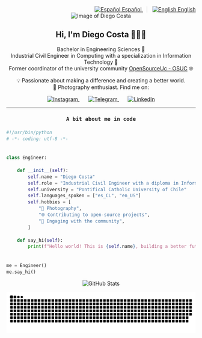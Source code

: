 <div align="right">
  <a href="README.md">
    <img src="https://upload.wikimedia.org/wikipedia/commons/thumb/8/89/Bandera_de_Espa%C3%B1a.svg/1200px-Bandera_de_Espa%C3%B1a.svg.png" alt="Español" height="14px">
    Español
  </a>
  <span style="margin: 0 8px; color: #ccc;">|</span>
  <a href="README.en.md">
    <img src="https://upload.wikimedia.org/wikipedia/commons/a/a4/Flag_of_the_United_States.svg" alt="English" height="14px">
    English
  </a>
</div>

<div align="center">
  <img src="https://raw.githubusercontent.com/diegocostares/diegocostares/files/photo.gif" height="200px" width="230px" alt="Image of Diego Costa">
  <h2>Hi, I'm Diego Costa 👨🏻‍💻</h2>
  <p>
    Bachelor in Engineering Sciences 🤖<br>
    Industrial Civil Engineer in Computing with a specialization in Information Technology 🧠<br>
    Former coordinator of the university community <a href="https://github.com/open-source-uc">OpenSourceUc - OSUC</a> 🌐<br>
  </p>
  <p>
    💡 Passionate about making a difference and creating a better world.<br>
    📸 Photography enthusiast. Find me on:
  </p>
</div>

<p align="center">
  <a href="https://instagram.com/diegocosta_no" target="blank">
    <img align="center" src="https://img.shields.io/badge/Instagram-%23E4405F.svg?&style=for-the-badge&logo=instagram&logoColor=white" alt="Instagram" />
  </a>
  &nbsp; &nbsp; &nbsp;
  <a href="https://t.me/diegocosta_no" target="blank">
    <img align="center" src="https://img.shields.io/badge/Telegram-%2300AFF1.svg?&style=for-the-badge&logo=telegram&logoColor=white" alt="Telegram" />
  </a>
  &nbsp; &nbsp; &nbsp;
  <a href="https://www.linkedin.com/in/diegocostar/" target="blank">
    <img align="center" src="https://img.shields.io/badge/LinkedIn-%230077B5.svg?&style=for-the-badge&logo=linkedin&logoColor=white" alt="LinkedIn" />
  </a>
</p>

---

<h4 align="center"><samp>A bit about me in code</samp></h4>

```python
#!/usr/bin/python
# -*- coding: utf-8 -*-


class Engineer:

    def __init__(self):
        self.name = "Diego Costa"
        self.role = "Industrial Civil Engineer with a diploma in Information Technology"
        self.university = "Pontifical Catholic University of Chile"
        self.languages_spoken = ["es_CL", "en_US"]
        self.hobbies = [
            "📸 Photography",
            "🌐 Contributing to open-source projects",
            "🤝 Engaging with the community",
        ]

    def say_hi(self):
        print(f"Hello world! This is {self.name}, building a better future and making a difference.")


me = Engineer()
me.say_hi()
```

<p align="center"> <img src="https://github-readme-stats.vercel.app/api?username=diegocostares&show_icons=true&theme=ayu-mirage" alt="GitHub Stats" /></p>

<picture>
  <source media="(prefers-color-scheme: dark)" srcset="https://raw.githubusercontent.com/diegocostares/diegocostares/output/github-snake-dark.svg" />
  <source media="(prefers-color-scheme: light)" srcset="https://raw.githubusercontent.com/diegocostares/diegocostares/output/github-snake.svg" />
  <img alt="github-snake" src="https://raw.githubusercontent.com/diegocostares/diegocostares/output/github-snake.svg" />
</picture>
